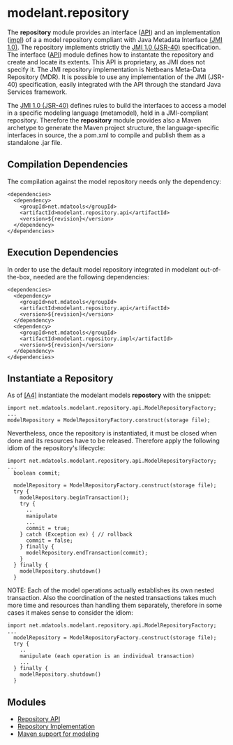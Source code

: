 modelant.repository
===================

The **repository** module provides an interface ([API](modelant.repository.api/index.html)) and an implementation ([impl](modelant.repository.impl/index.html)) of a a model repository compliant with Java Metadata Interface [(JMI 1.0)](https://jcp.org/en/jsr/detail?id=40). The repository implements strictly the [JMI 1.0 (JSR-40)](https://jcp.org/en/jsr/detail?id=40) specification. The interface ([API](modelant.repository.api/index.html)) module defines how to instantate the repository and create and locate its extents. This API is proprietary, as JMI does not specify it. The JMI repository implementation is Netbeans Meta-Data Repository (MDR). It is possible to use any implementation of the JMI (JSR-40) specification, easily integrated with the API through the standard Java Services framework.

The [JMI 1.0 (JSR-40)](https://jcp.org/en/jsr/detail?id=40) defines rules to build the interfaces to access a model in a specific modeling language (metamodel), held in a JMI-compliant repository. Therefore the **repository** module provides also a Maven archetype to generate the Maven project structure, the language-specific interfaces in source, the a pom.xml to compile and publish them as a standalone .jar file.

<!-- MACRO{toc} -->

Compilation Dependencies
------------------------
The compilation against the model repository needs only the dependency:

```
<dependencies>
  <dependency>
    <groupId>net.mdatools</groupId>
    <artifactId>modelant.repository.api</artifactId>
    <version>${revision}</version>
  </dependency>
</dependencies>
```

Execution Dependencies
----------------------
In order to use the default model repository integrated in modelant out-of-the-box, needed are the following dependencies:

```
<dependencies>
  <dependency>
    <groupId>net.mdatools</groupId>
    <artifactId>modelant.repository.api</artifactId>
    <version>${revision}</version>
  </dependency>
  <dependency>
    <groupId>net.mdatools</groupId>
    <artifactId>modelant.repository.impl</artifactId>
    <version>${revision}</version>
  </dependency>
</dependencies>
```

Instantiate a Repository
------------------------

As of [\[A4\]](../architecture.html) instantiate the modelant models **repostory** with the snippet:

```
import net.mdatools.modelant.repository.api.ModelRepositoryFactory;
...
modelRepository = ModelRepositoryFactory.construct(storage file);
```
Nevertheless, once the repository is instantiated, it must be closed when done and its resources have to be released. Therefore apply the following idiom of the repository's lifecycle:

```
import net.mdatools.modelant.repository.api.ModelRepositoryFactory;
...
  boolean commit;

  modelRepository = ModelRepositoryFactory.construct(storage file);
  try {
    modelRepository.beginTransaction();
    try {
      ..
      manipulate
      ...
      commit = true;
    } catch (Exception ex) { // rollback
      commit = false;
    } finally {
      modelRepository.endTransaction(commit);
    }
  } finally {
    modelRepository.shutdown()
  }
```

NOTE: Each of the model operations actually establishes its own nested transaction. Also the coordination of the nested transactions takes much more time and resources than handling them separately, therefore in some cases it makes sense to consider the idiom:

```
import net.mdatools.modelant.repository.api.ModelRepositoryFactory;
...
  modelRepository = ModelRepositoryFactory.construct(storage file);
  try {
    ..
    manipulate (each operation is an individual transaction)
    ...
  } finally {
    modelRepository.shutdown()
  }
```


Modules
-------

* [Repository API](modelant.repository.api/index.html)
* [Repository Implementation](modelant.repository.impl/index.html)
* [Maven support for modeling](modelant.repository.maven/index.html)